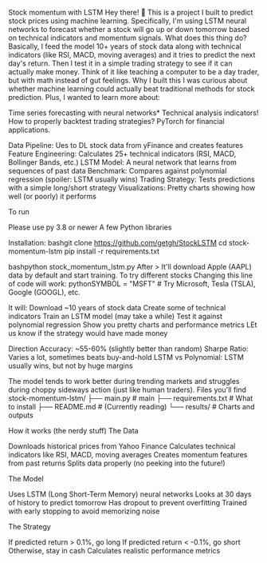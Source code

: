 Stock momentum with LSTM
Hey there! 👋 This is a project I built to predict stock prices using machine learning. Specifically, I'm using LSTM neural networks to forecast whether a stock will go up or down tomorrow based on technical indicators and momentum signals.
What does this thing do?
Basically, I feed the model 10+ years of stock data along with technical indicators (like RSI, MACD, moving averages) and it tries to predict the next day's return. Then I test it in a simple trading strategy to see if it can actually make money.
Think of it like teaching a computer to be a day trader, but with math instead of gut feelings.
Why I built this
I was curious about whether machine learning could actually beat traditional methods for stock prediction. Plus, I wanted to learn more about:

Time series forecasting with neural networks*
Technical analysis indicators!
How to properly backtest trading strategies?
PyTorch for financial applications.

Data Pipeline: Ues to DL stock data from yFinance and creates features
Feature Engineering: Calculates 25+ technical indicators (RSI, MACD, Bollinger Bands, etc.)
LSTM Model: A neural network that learns from sequences of past data
Benchmark: Compares against polynomial regression (spoiler: LSTM usually wins)
Trading Strategy: Tests predictions with a simple long/short strategy
Visualizations: Pretty charts showing how well (or poorly) it performs

To run

Please use py 3.8 or newer
A few Python libraries

Installation:
bashgit clone https://github.com/getgh/StockLSTM
cd stock-momentum-lstm
pip install -r requirements.txt

bashpython stock_momentum_lstm.py
After > It'll download Apple (AAPL) data by default and start training.
To try different stocks
Changing this line of code will work:
pythonSYMBOL = "MSFT"  # Try Microsoft, Tesla (TSLA), Google (GOOGL), etc.

It will:
Download ~10 years of stock data
Create some of technical indicators
Train an LSTM model (may take a while)
Test it against polynomial regression
Show you pretty charts and performance metrics
LEt us know if the strategy would have made money


Direction Accuracy: ~55-60% (slightly better than random)
Sharpe Ratio: Varies a lot, sometimes beats buy-and-hold
LSTM vs Polynomial: LSTM usually wins, but not by huge margins

The model tends to work better during trending markets and struggles during choppy sideways action (just like human traders).
Files you'll find
stock-momentum-lstm/
├── main.py                     # main
├── requirements.txt            # What to install
├── README.md                   # (Currently reading)
└── results/                    # Charts and outputs

How it works (the nerdy stuff)
The Data

Downloads historical prices from Yahoo Finance
Calculates technical indicators like RSI, MACD, moving averages
Creates momentum features from past returns
Splits data properly (no peeking into the future!)

The Model

Uses LSTM (Long Short-Term Memory) neural networks
Looks at 30 days of history to predict tomorrow
Has dropout to prevent overfitting
Trained with early stopping to avoid memorizing noise

The Strategy

If predicted return > 0.1%, go long
If predicted return < -0.1%, go short
Otherwise, stay in cash
Calculates realistic performance metrics
